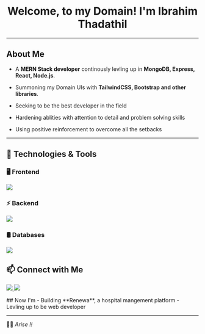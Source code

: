 

<!-- Header -->
<h1 align="center">Welcome, to my Domain! I'm Ibrahim Thadathil </h1>
<!-- <p align="center">
  <img  src="https://komarev.com/ghpvc/?username=bahirabdulla&label=Profile+Visits&color=blueviolet&style=flat-square" alt="Profile Views" />
</p> -->

---

##  About Me
-  A **MERN Stack developer** continously levling up in  **MongoDB, Express, React, Node.js**.
-  Summoning my Domain  UIs with **TailwindCSS, Bootstrap and other libraries**.
 
-  Seeking to be the best developer in the field
-  Hardening ablities with attention to detail and problem solving skills
-  Using positive reinforcement to overcome all the setbacks

---


## 🚀 Technologies & Tools  

### 🖥️ Frontend  


<p align="start">
  <a href="https://skillicons.dev">
    <img src="https://skillicons.dev/icons?i=react,redux,materialui,bootstrap,html,css,tailwind,vite,figma" />
  </a>
</p>


### ⚡ Backend  


<p align="start">
  <a href="https://skillicons.dev">
    <img src="https://skillicons.dev/icons?i=nodejs,express,npm,postman" />
  </a>
</p>

### 🛢️ Databases  

<p align="start">
  <a href="https://skillicons.dev">
    <img src="https://skillicons.dev/icons?i=mongodb,postgres,firebase" />
  </a>
</p>

## 📫 Connect with Me  


<p align="start">
  <a href="https://www.linkedin.com/in/mhd-abshar-04126a284/](https://www.linkedin.com/in/ibrahim-thadathil-a71a212b1/">
    <img src="https://skillicons.dev/icons?i=linkedin" />
  </a>
  <a href="https://github.com/Abshar777](https://github.com/ibrahimthadathil/">
    <img src="https://skillicons.dev/icons?i=github" />
  </a>
</p>
## Now I'm 
-  Building **Renewa**, a hospital mangement platform
-  Levling up to be  web developer

---

 <!-- ### 🏆 My Stats  -->
<!--  <p align="center">  -->
<!--   <img src="https://github-readme-stats.vercel.app/api?username=bahirabdulla&show_icons=true&theme=tokyonight" /> -->
<!--   <br /> -->
<!--   <img src="https://github-readme-streak-stats.herokuapp.com/?user=bahirabdulla&theme=tokyonight" /> -->
<!-- </p> -->

 <!--  ---  -->

🧙‍♂️ *Arise !!* 
<!-- <p align="center"><b>✨ Simply crafted by ChatGPT ✨</b></p> -->
